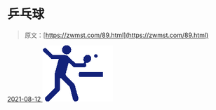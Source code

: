 <!--yml
category: 未分类
date: 0001-01-01 00:00:00
-->

# 乒乓球

> 原文：[https://zwmst.com/89.html](https://zwmst.com/89.html)

   [ <time datetime="2021-08-12T08:59:31+08:00"> 2021-08-12 </time> ](https://zwmst.com/%e4%b9%92%e4%b9%93%e7%90%83)  [![](img/a95b6ecc022a2c005d5e1b7aa72e7393.png)](https://zwmst.com/wp-content/uploads/2021/08/1628729971-571c4d3c5031240.png)